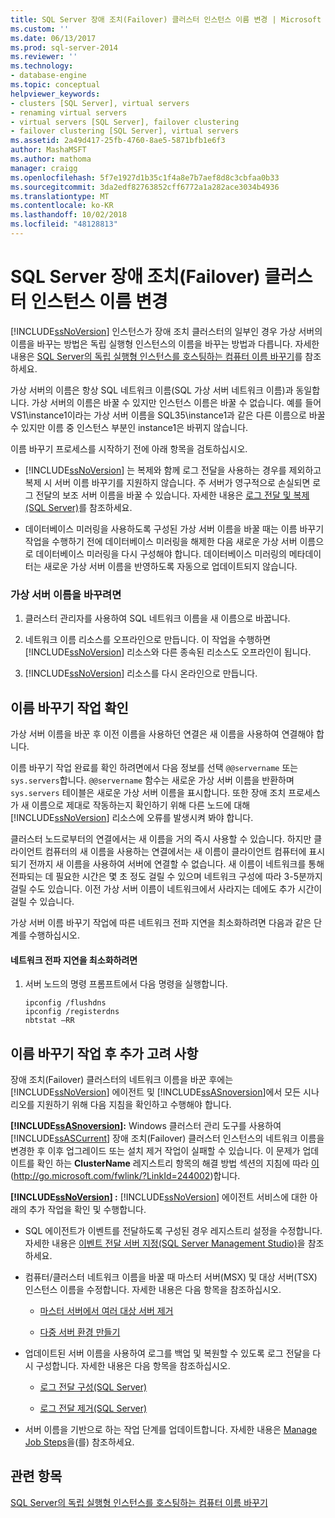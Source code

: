 ```yaml
---
title: SQL Server 장애 조치(Failover) 클러스터 인스턴스 이름 변경 | Microsoft 문서
ms.custom: ''
ms.date: 06/13/2017
ms.prod: sql-server-2014
ms.reviewer: ''
ms.technology:
- database-engine
ms.topic: conceptual
helpviewer_keywords:
- clusters [SQL Server], virtual servers
- renaming virtual servers
- virtual servers [SQL Server], failover clustering
- failover clustering [SQL Server], virtual servers
ms.assetid: 2a49d417-25fb-4760-8ae5-5871bfb1e6f3
author: MashaMSFT
ms.author: mathoma
manager: craigg
ms.openlocfilehash: 5f7e1927d1b35c1f4a8e7b7aef8d8c3cbfaa0b33
ms.sourcegitcommit: 3da2edf82763852cff6772a1a282ace3034b4936
ms.translationtype: MT
ms.contentlocale: ko-KR
ms.lasthandoff: 10/02/2018
ms.locfileid: "48128813"
---
```

# <a name="rename-a-sql-server-failover-cluster-instance"></a>SQL Server 장애 조치(Failover) 클러스터 인스턴스 이름 변경
  [!INCLUDE[ssNoVersion](../../../includes/ssnoversion-md.md)] 인스턴스가 장애 조치 클러스터의 일부인 경우 가상 서버의 이름을 바꾸는 방법은 독립 실행형 인스턴스의 이름을 바꾸는 방법과 다릅니다. 자세한 내용은 [SQL Server의 독립 실행형 인스턴스를 호스팅하는 컴퓨터 이름 바꾸기](../../../database-engine/install-windows/rename-a-computer-that-hosts-a-stand-alone-instance-of-sql-server.md)를 참조하세요.  
  
 가상 서버의 이름은 항상 SQL 네트워크 이름(SQL 가상 서버 네트워크 이름)과 동일합니다. 가상 서버의 이름은 바꿀 수 있지만 인스턴스 이름은 바꿀 수 없습니다. 예를 들어 VS1\instance1이라는 가상 서버 이름을 SQL35\instance1과 같은 다른 이름으로 바꿀 수 있지만 이름 중 인스턴스 부분인 instance1은 바뀌지 않습니다.  
  
 이름 바꾸기 프로세스를 시작하기 전에 아래 항목을 검토하십시오.  
  
-   [!INCLUDE[ssNoVersion](../../../includes/ssnoversion-md.md)] 는 복제와 함께 로그 전달을 사용하는 경우를 제외하고 복제 시 서버 이름 바꾸기를 지원하지 않습니다. 주 서버가 영구적으로 손실되면 로그 전달의 보조 서버 이름을 바꿀 수 있습니다. 자세한 내용은 [로그 전달 및 복제&#40;SQL Server&#41;](../../../database-engine/log-shipping/log-shipping-and-replication-sql-server.md)를 참조하세요.  
  
-   데이터베이스 미러링을 사용하도록 구성된 가상 서버 이름을 바꿀 때는 이름 바꾸기 작업을 수행하기 전에 데이터베이스 미러링을 해제한 다음 새로운 가상 서버 이름으로 데이터베이스 미러링을 다시 구성해야 합니다. 데이터베이스 미러링의 메타데이터는 새로운 가상 서버 이름을 반영하도록 자동으로 업데이트되지 않습니다.  
  
### <a name="to-rename-a-virtual-server"></a>가상 서버 이름을 바꾸려면  
  
1.  클러스터 관리자를 사용하여 SQL 네트워크 이름을 새 이름으로 바꿉니다.  
  
2.  네트워크 이름 리소스를 오프라인으로 만듭니다. 이 작업을 수행하면 [!INCLUDE[ssNoVersion](../../../includes/ssnoversion-md.md)] 리소스와 다른 종속된 리소스도 오프라인이 됩니다.  
  
3.  [!INCLUDE[ssNoVersion](../../../includes/ssnoversion-md.md)] 리소스를 다시 온라인으로 만듭니다.  
  
## <a name="verify-the-renaming-operation"></a>이름 바꾸기 작업 확인  
 가상 서버 이름을 바꾼 후 이전 이름을 사용하던 연결은 새 이름을 사용하여 연결해야 합니다.  
  
 이름 바꾸기 작업 완료를 확인 하려면에서 다음 정보를 선택 `@@servername` 또는 `sys.servers`합니다. `@@servername` 함수는 새로운 가상 서버 이름을 반환하며 `sys.servers` 테이블은 새로운 가상 서버 이름을 표시합니다. 또한 장애 조치 프로세스가 새 이름으로 제대로 작동하는지 확인하기 위해 다른 노드에 대해 [!INCLUDE[ssNoVersion](../../../includes/ssnoversion-md.md)] 리소스에 오류를 발생시켜 봐야 합니다.  
  
 클러스터 노드로부터의 연결에서는 새 이름을 거의 즉시 사용할 수 있습니다. 하지만 클라이언트 컴퓨터의 새 이름을 사용하는 연결에서는 새 이름이 클라이언트 컴퓨터에 표시되기 전까지 새 이름을 사용하여 서버에 연결할 수 없습니다. 새 이름이 네트워크를 통해 전파되는 데 필요한 시간은 몇 초 정도 걸릴 수 있으며 네트워크 구성에 따라 3-5분까지 걸릴 수도 있습니다. 이전 가상 서버 이름이 네트워크에서 사라지는 데에도 추가 시간이 걸릴 수 있습니다.  
  
 가상 서버 이름 바꾸기 작업에 따른 네트워크 전파 지연을 최소화하려면 다음과 같은 단계를 수행하십시오.  
  
#### <a name="to-minimize-network-propagation-delay"></a>네트워크 전파 지연을 최소화하려면  
  
1.  서버 노드의 명령 프롬프트에서 다음 명령을 실행합니다.  
  
    ```  
    ipconfig /flushdns  
    ipconfig /registerdns  
    nbtstat –RR  
    ```  
  
## <a name="additional-considerations-after-the-renaming-operation"></a>이름 바꾸기 작업 후 추가 고려 사항  
 장애 조치(Failover) 클러스터의 네트워크 이름을 바꾼 후에는 [!INCLUDE[ssNoVersion](../../../includes/ssnoversion-md.md)] 에이전트 및 [!INCLUDE[ssASnoversion](../../../includes/ssasnoversion-md.md)]에서 모든 시나리오를 지원하기 위해 다음 지침을 확인하고 수행해야 합니다.  
  
 **[!INCLUDE[ssASnoversion](../../../includes/ssasnoversion-md.md)]:** Windows 클러스터 관리 도구를 사용하여 [!INCLUDE[ssASCurrent](../../../includes/ssascurrent-md.md)] 장애 조치(Failover) 클러스터 인스턴스의 네트워크 이름을 변경한 후 이후 업그레이드 또는 설치 제거 작업이 실패할 수 있습니다. 이 문제가 업데이트를 확인 하는 **ClusterName** 레지스트리 항목의 해결 방법 섹션의 지침에 따라 [이](http://go.microsoft.com/fwlink/?LinkId=244002) (http://go.microsoft.com/fwlink/?LinkId=244002)합니다.  
  
 **[!INCLUDE[ssNoVersion](../../../includes/ssnoversion-md.md)] :** [!INCLUDE[ssNoVersion](../../../includes/ssnoversion-md.md)] 에이전트 서비스에 대한 아래의 추가 작업을 확인 및 수행합니다.  
  
-   SQL 에이전트가 이벤트를 전달하도록 구성된 경우 레지스트리 설정을 수정합니다. 자세한 내용은 [이벤트 전달 서버 지정&#40;SQL Server Management Studio&#41;](../../../ssms/agent/designate-an-events-forwarding-server-sql-server-management-studio.md)을 참조하세요.  
  
-   컴퓨터/클러스터 네트워크 이름을 바꿀 때 마스터 서버(MSX) 및 대상 서버(TSX) 인스턴스 이름을 수정합니다. 자세한 내용은 다음 항목을 참조하십시오.  
  
    -   [마스터 서버에서 여러 대상 서버 제거](../../../ssms/agent/defect-multiple-target-servers-from-a-master-server.md)  
  
    -   [다중 서버 환경 만들기](../../../ssms/agent/create-a-multiserver-environment.md)  
  
-   업데이트된 서버 이름을 사용하여 로그를 백업 및 복원할 수 있도록 로그 전달을 다시 구성합니다. 자세한 내용은 다음 항목을 참조하십시오.  
  
    -   [로그 전달 구성&#40;SQL Server&#41;](../../../database-engine/log-shipping/configure-log-shipping-sql-server.md)  
  
    -   [로그 전달 제거&#40;SQL Server&#41;](../../../database-engine/log-shipping/remove-log-shipping-sql-server.md)  
  
-   서버 이름을 기반으로 하는 작업 단계를 업데이트합니다. 자세한 내용은 [Manage Job Steps](../../../ssms/agent/manage-job-steps.md)을(를) 참조하세요.  
  
## <a name="see-also"></a>관련 항목  
 [SQL Server의 독립 실행형 인스턴스를 호스팅하는 컴퓨터 이름 바꾸기](../../../database-engine/install-windows/rename-a-computer-that-hosts-a-stand-alone-instance-of-sql-server.md)  
  
  
